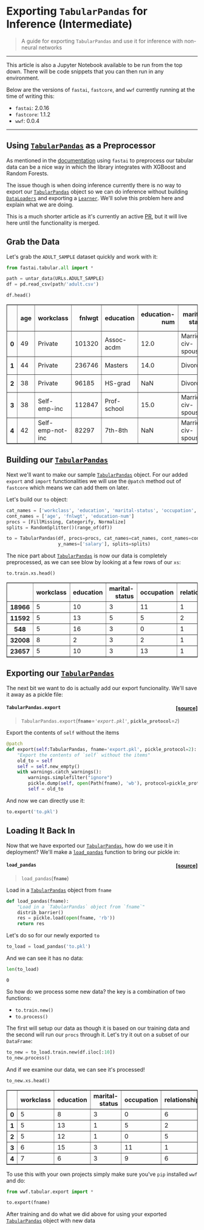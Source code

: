 # Exporting `TabularPandas` for Inference (Intermediate)
> A guide for exporting `TabularPandas` and use it for inference with non-neural networks






---
This article is also a Jupyter Notebook available to be run from the top down. There
will be code snippets that you can then run in any environment.

Below are the versions of `fastai`, `fastcore`, and `wwf` currently running at the time of writing this:
* `fastai`: 2.0.16 
* `fastcore`: 1.1.2 
* `wwf`: 0.0.4 
---



## Using [`TabularPandas`](https://docs.fast.ai/tabular.core#TabularPandas) as a Preprocessor

As mentioned in the [documentation](https://docs.fast.ai/tutorial.tabular#fastai-with-Other-Libraries) using `fastai` to preprocess our tabular data can be a nice way in which the library integrates with XGBoost and Random Forests. 

The issue though is when doing inference currently there is no way to export our [`TabularPandas`](https://docs.fast.ai/tabular.core#TabularPandas) object so we can do inference without building [`DataLoaders`](https://docs.fast.ai/data.core#DataLoaders) and exporting a [`Learner`](https://docs.fast.ai/learner#Learner). We'll solve this problem here and explain what we are doing. 

This is a much shorter article as it's currently an active [PR](https://github.com/fastai/fastai/pull/2857), but it will live here until the functionality is merged. 

## Grab the Data

Let's grab the `ADULT_SAMPLE` dataset quickly and work with it:

```python
from fastai.tabular.all import *
```

```python
path = untar_data(URLs.ADULT_SAMPLE)
df = pd.read_csv(path/'adult.csv')
```

```python
df.head()
```




<div>
<style scoped>
    .dataframe tbody tr th:only-of-type {
        vertical-align: middle;
    }

    .dataframe tbody tr th {
        vertical-align: top;
    }

    .dataframe thead th {
        text-align: right;
    }
</style>
<table border="1" class="dataframe">
  <thead>
    <tr style="text-align: right;">
      <th></th>
      <th>age</th>
      <th>workclass</th>
      <th>fnlwgt</th>
      <th>education</th>
      <th>education-num</th>
      <th>marital-status</th>
      <th>occupation</th>
      <th>relationship</th>
      <th>race</th>
      <th>sex</th>
      <th>capital-gain</th>
      <th>capital-loss</th>
      <th>hours-per-week</th>
      <th>native-country</th>
      <th>salary</th>
    </tr>
  </thead>
  <tbody>
    <tr>
      <th>0</th>
      <td>49</td>
      <td>Private</td>
      <td>101320</td>
      <td>Assoc-acdm</td>
      <td>12.0</td>
      <td>Married-civ-spouse</td>
      <td>NaN</td>
      <td>Wife</td>
      <td>White</td>
      <td>Female</td>
      <td>0</td>
      <td>1902</td>
      <td>40</td>
      <td>United-States</td>
      <td>&gt;=50k</td>
    </tr>
    <tr>
      <th>1</th>
      <td>44</td>
      <td>Private</td>
      <td>236746</td>
      <td>Masters</td>
      <td>14.0</td>
      <td>Divorced</td>
      <td>Exec-managerial</td>
      <td>Not-in-family</td>
      <td>White</td>
      <td>Male</td>
      <td>10520</td>
      <td>0</td>
      <td>45</td>
      <td>United-States</td>
      <td>&gt;=50k</td>
    </tr>
    <tr>
      <th>2</th>
      <td>38</td>
      <td>Private</td>
      <td>96185</td>
      <td>HS-grad</td>
      <td>NaN</td>
      <td>Divorced</td>
      <td>NaN</td>
      <td>Unmarried</td>
      <td>Black</td>
      <td>Female</td>
      <td>0</td>
      <td>0</td>
      <td>32</td>
      <td>United-States</td>
      <td>&lt;50k</td>
    </tr>
    <tr>
      <th>3</th>
      <td>38</td>
      <td>Self-emp-inc</td>
      <td>112847</td>
      <td>Prof-school</td>
      <td>15.0</td>
      <td>Married-civ-spouse</td>
      <td>Prof-specialty</td>
      <td>Husband</td>
      <td>Asian-Pac-Islander</td>
      <td>Male</td>
      <td>0</td>
      <td>0</td>
      <td>40</td>
      <td>United-States</td>
      <td>&gt;=50k</td>
    </tr>
    <tr>
      <th>4</th>
      <td>42</td>
      <td>Self-emp-not-inc</td>
      <td>82297</td>
      <td>7th-8th</td>
      <td>NaN</td>
      <td>Married-civ-spouse</td>
      <td>Other-service</td>
      <td>Wife</td>
      <td>Black</td>
      <td>Female</td>
      <td>0</td>
      <td>0</td>
      <td>50</td>
      <td>United-States</td>
      <td>&lt;50k</td>
    </tr>
  </tbody>
</table>
</div>



## Building our [`TabularPandas`](https://docs.fast.ai/tabular.core#TabularPandas)

Next we'll want to make our sample [`TabularPandas`](https://docs.fast.ai/tabular.core#TabularPandas) object. For our added `export` and `import` functionalities we will use the `@patch` method out of `fastcore` which means we can add them on later.

Let's build our `to` object:

```python
cat_names = ['workclass', 'education', 'marital-status', 'occupation', 'relationship', 'race']
cont_names = ['age', 'fnlwgt', 'education-num']
procs = [FillMissing, Categorify, Normalize]
splits = RandomSplitter()(range_of(df))

to = TabularPandas(df, procs=procs, cat_names=cat_names, cont_names=cont_names,
                   y_names=['salary'], splits=splits)
```

The nice part about [`TabularPandas`](https://docs.fast.ai/tabular.core#TabularPandas) is now our data is completely preprocessed, as we can see blow by looking at a few rows of our `xs`:

```python
to.train.xs.head()
```




<div>
<style scoped>
    .dataframe tbody tr th:only-of-type {
        vertical-align: middle;
    }

    .dataframe tbody tr th {
        vertical-align: top;
    }

    .dataframe thead th {
        text-align: right;
    }
</style>
<table border="1" class="dataframe">
  <thead>
    <tr style="text-align: right;">
      <th></th>
      <th>workclass</th>
      <th>education</th>
      <th>marital-status</th>
      <th>occupation</th>
      <th>relationship</th>
      <th>race</th>
      <th>education-num_na</th>
      <th>age</th>
      <th>fnlwgt</th>
      <th>education-num</th>
    </tr>
  </thead>
  <tbody>
    <tr>
      <th>18966</th>
      <td>5</td>
      <td>10</td>
      <td>3</td>
      <td>11</td>
      <td>1</td>
      <td>5</td>
      <td>1</td>
      <td>0.030856</td>
      <td>-0.858388</td>
      <td>1.146335</td>
    </tr>
    <tr>
      <th>11592</th>
      <td>5</td>
      <td>13</td>
      <td>5</td>
      <td>5</td>
      <td>2</td>
      <td>2</td>
      <td>1</td>
      <td>-0.702314</td>
      <td>-0.021613</td>
      <td>1.537389</td>
    </tr>
    <tr>
      <th>548</th>
      <td>5</td>
      <td>16</td>
      <td>3</td>
      <td>0</td>
      <td>1</td>
      <td>2</td>
      <td>2</td>
      <td>-0.115778</td>
      <td>-0.336138</td>
      <td>-0.026827</td>
    </tr>
    <tr>
      <th>32008</th>
      <td>8</td>
      <td>2</td>
      <td>3</td>
      <td>2</td>
      <td>1</td>
      <td>5</td>
      <td>1</td>
      <td>0.764027</td>
      <td>0.129564</td>
      <td>-1.199989</td>
    </tr>
    <tr>
      <th>23657</th>
      <td>5</td>
      <td>10</td>
      <td>3</td>
      <td>13</td>
      <td>1</td>
      <td>5</td>
      <td>1</td>
      <td>0.324124</td>
      <td>1.550315</td>
      <td>1.146335</td>
    </tr>
  </tbody>
</table>
</div>



## Exporting our [`TabularPandas`](https://docs.fast.ai/tabular.core#TabularPandas)

The next bit we want to do is actually add our export funcionality. We'll save it away as a pickle file:


<h4 id="TabularPandas.export" class="doc_header"><code>TabularPandas.export</code><a href="https://github.com/walkwithfastai/walkwithfastai.github.io/tree/master/wwf/tab/export.py#L9" class="source_link" style="float:right">[source]</a></h4>

> <code>TabularPandas.export</code>(**`fname`**=*`'export.pkl'`*, **`pickle_protocol`**=*`2`*)

Export the contents of `self` without the items


```python
@patch
def export(self:TabularPandas, fname='export.pkl', pickle_protocol=2):
    "Export the contents of `self` without the items"
    old_to = self
    self = self.new_empty()
    with warnings.catch_warnings():
        warnings.simplefilter("ignore")
        pickle.dump(self, open(Path(fname), 'wb'), protocol=pickle_protocol)
        self = old_to
```

And now we can directly use it:

```python
to.export('to.pkl')
```

## Loading It Back In

Now that we have exported our [`TabularPandas`](https://docs.fast.ai/tabular.core#TabularPandas), how do we use it in deployment? We'll make a [`load_pandas`](/tab.export.html#load_pandas) function to bring our pickle in:


<h4 id="load_pandas" class="doc_header"><code>load_pandas</code><a href="https://github.com/walkwithfastai/walkwithfastai.github.io/tree/master/wwf/tab/export.py#L20" class="source_link" style="float:right">[source]</a></h4>

> <code>load_pandas</code>(**`fname`**)

Load in a [`TabularPandas`](https://docs.fast.ai/tabular.core#TabularPandas) object from `fname`


```python
def load_pandas(fname):
    "Load in a `TabularPandas` object from `fname`"
    distrib_barrier()
    res = pickle.load(open(fname, 'rb'))
    return res
```

Let's do so for our newly exported `to`

```python
to_load = load_pandas('to.pkl')
```

And we can see it has no data:

```python
len(to_load)
```




    0



So how do we process some new data? the key is a combination of two functions:

* `to.train.new()`
* `to.process()`

The first will setup our data as though it is based on our training data and the second will run our `procs` through it. Let's try it out on a subset of our `DataFrame`:

```python
to_new = to_load.train.new(df.iloc[:10])
to_new.process()
```

And if we examine our data, we can see it's processed!

```python
to_new.xs.head()
```




<div>
<style scoped>
    .dataframe tbody tr th:only-of-type {
        vertical-align: middle;
    }

    .dataframe tbody tr th {
        vertical-align: top;
    }

    .dataframe thead th {
        text-align: right;
    }
</style>
<table border="1" class="dataframe">
  <thead>
    <tr style="text-align: right;">
      <th></th>
      <th>workclass</th>
      <th>education</th>
      <th>marital-status</th>
      <th>occupation</th>
      <th>relationship</th>
      <th>race</th>
      <th>education-num_na</th>
      <th>age</th>
      <th>fnlwgt</th>
      <th>education-num</th>
    </tr>
  </thead>
  <tbody>
    <tr>
      <th>0</th>
      <td>5</td>
      <td>8</td>
      <td>3</td>
      <td>0</td>
      <td>6</td>
      <td>5</td>
      <td>1</td>
      <td>0.764027</td>
      <td>-0.840572</td>
      <td>0.755281</td>
    </tr>
    <tr>
      <th>1</th>
      <td>5</td>
      <td>13</td>
      <td>1</td>
      <td>5</td>
      <td>2</td>
      <td>5</td>
      <td>1</td>
      <td>0.397441</td>
      <td>0.451042</td>
      <td>1.537389</td>
    </tr>
    <tr>
      <th>2</th>
      <td>5</td>
      <td>12</td>
      <td>1</td>
      <td>0</td>
      <td>5</td>
      <td>3</td>
      <td>2</td>
      <td>-0.042461</td>
      <td>-0.889547</td>
      <td>-0.026827</td>
    </tr>
    <tr>
      <th>3</th>
      <td>6</td>
      <td>15</td>
      <td>3</td>
      <td>11</td>
      <td>1</td>
      <td>2</td>
      <td>1</td>
      <td>-0.042461</td>
      <td>-0.730635</td>
      <td>1.928443</td>
    </tr>
    <tr>
      <th>4</th>
      <td>7</td>
      <td>6</td>
      <td>3</td>
      <td>9</td>
      <td>6</td>
      <td>3</td>
      <td>2</td>
      <td>0.250807</td>
      <td>-1.022003</td>
      <td>-0.026827</td>
    </tr>
  </tbody>
</table>
</div>



To use this with your own projects simply make sure you've `pip` installed `wwf` and do:

```python
from wwf.tabular.export import *

to.export(fname)
```

After training and do what we did above for using your exported [`TabularPandas`](https://docs.fast.ai/tabular.core#TabularPandas) object with new data
